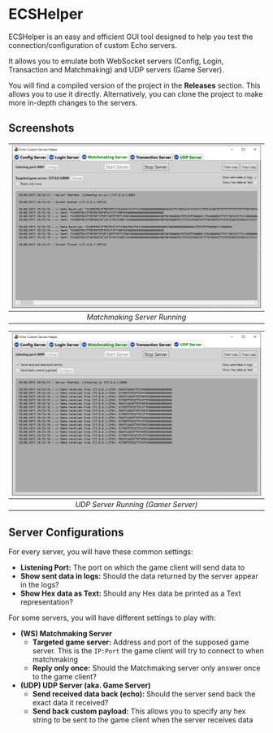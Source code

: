 ﻿# ECSHelper
ECSHelper is an easy and efficient GUI tool designed to help you test the connection/configuration of custom Echo servers.

It allows you to emulate both WebSocket servers (Config, Login, Transaction and Matchmaking) and UDP servers (Game Server).

You will find a compiled version of the project in the **Releases** section.
This allows you to use it directly. 
Alternatively, you can clone the project to make more in-depth changes to the servers.

## Screenshots

| ![Matchmaking Server Running](Screenshots/MatchmakingServerRunning.png) |
|:----------------------------------------------------------------------------------------------------:| 
|                                     *Matchmaking Server Running*                                     |

| ![UDP Server Running](Screenshots/UDPServerRunning.png) |
|:----------------------------------------------------------------------------:| 
|                     *UDP Server Running (Gamer Server)*                      |

## Server Configurations
For every server, you will have these common settings:
- **Listening Port:** The port on which the game client will send data to
- **Show sent data in logs:** Should the data returned by the server appear in the logs?
- **Show Hex data as Text:** Should any Hex data be printed as a Text representation?

For some servers, you will have different settings to play with:
- **(WS) Matchmaking Server**
   - **Targeted game server:** Address and port of the supposed game server. This is the `IP:Port` the game client will try to connect to when matchmaking
   - **Reply only once:** Should the Matchmaking server only answer once to the game client?
- **(UDP) UDP Server (aka. Game Server)**
   - **Send received data back (echo):** Should the server send back the exact data it received?
   - **Send back custom payload:** This allows you to specify any hex string to be sent to the game client when the server receives data